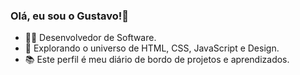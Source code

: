 ### Olá, eu sou o Gustavo!👋 

- 👨‍💻 Desenvolvedor de Software.
- 🚀 Explorando o universo de HTML, CSS, JavaScript e Design.
- 📚 Este perfil é meu diário de bordo de projetos e aprendizados.

